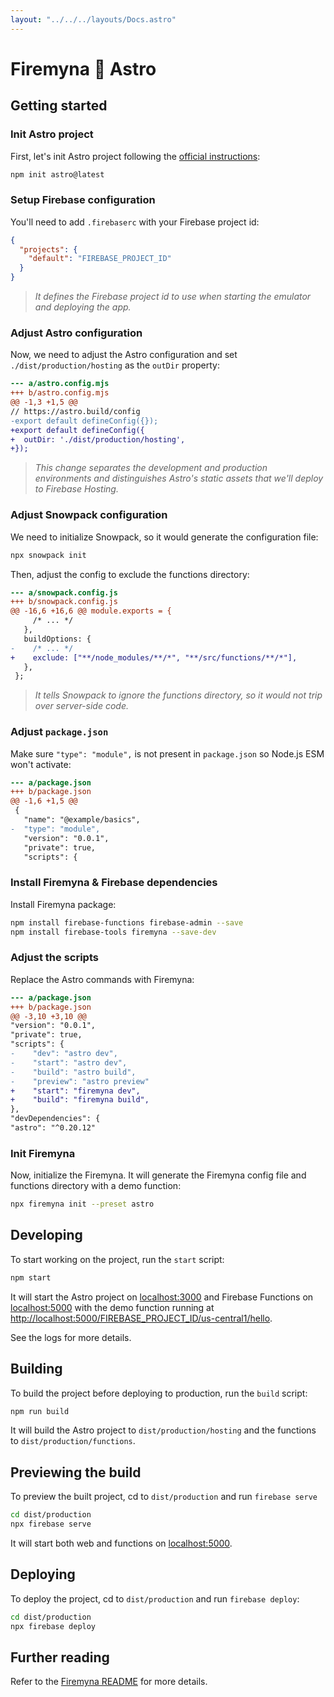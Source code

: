 ```yaml
---
layout: "../../../layouts/Docs.astro"
---
```


# Firemyna 💖 Astro

## Getting started

### Init Astro project

First, let's init Astro project following the [official instructions](https://docs.astro.build/getting-started/):

```bash
npm init astro@latest
```

### Setup Firebase configuration

You'll need to add `.firebaserc` with your Firebase project id:

```json
{
  "projects": {
    "default": "FIREBASE_PROJECT_ID"
  }
}
```

> _It defines the Firebase project id to use when starting the emulator and deploying the app._

### Adjust Astro configuration

Now, we need to adjust the Astro configuration and set `./dist/production/hosting` as the `outDir` property:

```diff
--- a/astro.config.mjs
+++ b/astro.config.mjs
@@ -1,3 +1,5 @@
// https://astro.build/config
-export default defineConfig({});
+export default defineConfig({
+  outDir: './dist/production/hosting',
+});
```

> _This change separates the development and production environments and distinguishes Astro's static assets that we'll deploy to Firebase Hosting._

### Adjust Snowpack configuration

We need to initialize Snowpack, so it would generate the configuration file:

```bash
npx snowpack init
```

Then, adjust the config to exclude the functions directory:

```diff
--- a/snowpack.config.js
+++ b/snowpack.config.js
@@ -16,6 +16,6 @@ module.exports = {
     /* ... */
   },
   buildOptions: {
-    /* ... */
+    exclude: ["**/node_modules/**/*", "**/src/functions/**/*"],
   },
 };
```

> _It tells Snowpack to ignore the functions directory, so it would not trip over server-side code._

### Adjust `package.json`

Make sure `"type": "module",` is not present in `package.json` so Node.js ESM won't activate:

```diff
--- a/package.json
+++ b/package.json
@@ -1,6 +1,5 @@
 {
   "name": "@example/basics",
-  "type": "module",
   "version": "0.0.1",
   "private": true,
   "scripts": {
```

### Install Firemyna & Firebase dependencies

Install Firemyna package:

```bash
npm install firebase-functions firebase-admin --save
npm install firebase-tools firemyna --save-dev
```

### Adjust the scripts

Replace the Astro commands with Firemyna:

```diff
--- a/package.json
+++ b/package.json
@@ -3,10 +3,10 @@
"version": "0.0.1",
"private": true,
"scripts": {
-    "dev": "astro dev",
-    "start": "astro dev",
-    "build": "astro build",
-    "preview": "astro preview"
+    "start": "firemyna dev",
+    "build": "firemyna build",
},
"devDependencies": {
"astro": "^0.20.12"
```

### Init Firemyna

Now, initialize the Firemyna. It will generate the Firemyna config file and
functions directory with a demo function:

```bash
npx firemyna init --preset astro
```

## Developing

To start working on the project, run the `start` script:

```bash
npm start
```

It will start the Astro project on [localhost:3000](http://localhost:3000/) and Firebase Functions on [localhost:5000](http://localhost:5000) with the demo function running at [http://localhost:5000/FIREBASE_PROJECT_ID/us-central1/hello](http://localhost:5000/FIREBASE_PROJECT_ID/us-central1/hello).

See the logs for more details.

## Building

To build the project before deploying to production, run the `build` script:

```bash
npm run build
```

It will build the Astro project to `dist/production/hosting` and the functions to `dist/production/functions`.

## Previewing the build

To preview the built project, cd to `dist/production` and run `firebase serve`

```bash
cd dist/production
npx firebase serve
```

It will start both web and functions on [localhost:5000](http://localhost:5000/).

## Deploying

To deploy the project, cd to `dist/production` and run `firebase deploy`:

```bash
cd dist/production
npx firebase deploy
```

## Further reading

Refer to the [Firemyna README](https://github.com/kossnocorp/firemyna#readme) for more details.

